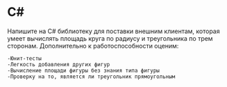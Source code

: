 # C#

Напишите на C# библиотеку для поставки внешним клиентам, которая умеет вычислять площадь круга по радиусу и треугольника по трем сторонам. 
Дополнительно к работоспособности оценим:

    -Юнит-тесты
    -Легкость добавления других фигур
    -Вычисление площади фигуры без знания типа фигуры
    -Проверку на то, является ли треугольник прямоугольным
